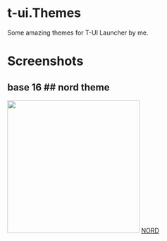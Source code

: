 # t-ui.Themes
Some amazing themes for T-UI Launcher by me.

# Screenshots
## base 16                                                                                                ## nord theme
<img src="https://github.com/pzeadrian/t-ui.Themes/blob/main/.screenshots/base16.png" width=300/>         [NORD](.screenshots/nord.png)
